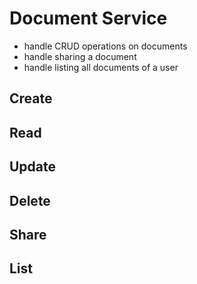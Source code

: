 # Document Service
- handle CRUD operations on documents
- handle sharing a document
- handle listing all documents of a user

## Create
## Read
## Update
## Delete
## Share
## List
